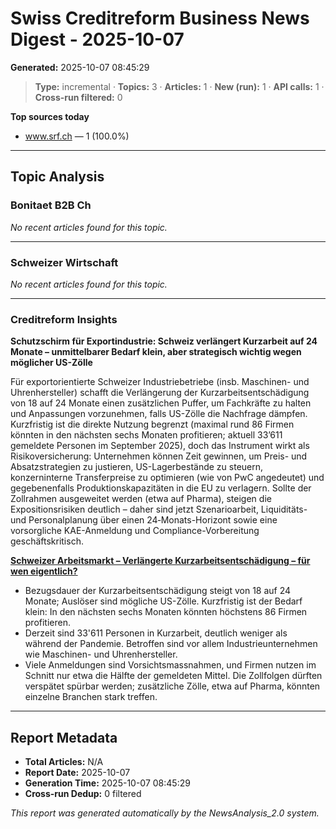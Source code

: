 # Swiss Creditreform Business News Digest - 2025-10-07

**Generated:** 2025-10-07 08:45:29

> **Type:** incremental ·
> **Topics:** 3 ·
> **Articles:** 1 ·
> **New (run):** 1 ·
> **API calls:** 1 ·
> **Cross-run filtered:** 0


**Top sources today**
- www.srf.ch — 1 (100.0%)



---

## Topic Analysis


### Bonitaet B2B Ch

*No recent articles found for this topic.*


---


### Schweizer Wirtschaft

*No recent articles found for this topic.*


---


### Creditreform Insights

**Schutzschirm für Exportindustrie: Schweiz verlängert Kurzarbeit auf 24 Monate – unmittelbarer Bedarf klein, aber strategisch wichtig wegen möglicher US-Zölle**

Für exportorientierte Schweizer Industriebetriebe (insb. Maschinen- und Uhrenhersteller) schafft die Verlängerung der Kurzarbeitsentschädigung von 18 auf 24 Monate einen zusätzlichen Puffer, um Fachkräfte zu halten und Anpassungen vorzunehmen, falls US-Zölle die Nachfrage dämpfen. Kurzfristig ist die direkte Nutzung begrenzt (maximal rund 86 Firmen könnten in den nächsten sechs Monaten profitieren; aktuell 33’611 gemeldete Personen im September 2025), doch das Instrument wirkt als Risikoversicherung: Unternehmen können Zeit gewinnen, um Preis- und Absatzstrategien zu justieren, US-Lagerbestände zu steuern, konzerninterne Transferpreise zu optimieren (wie von PwC angedeutet) und gegebenenfalls Produktionskapazitäten in die EU zu verlagern. Sollte der Zollrahmen ausgeweitet werden (etwa auf Pharma), steigen die Expositionsrisiken deutlich – daher sind jetzt Szenarioarbeit, Liquiditäts- und Personalplanung über einen 24‑Monats-Horizont sowie eine vorsorgliche KAE-Anmeldung und Compliance-Vorbereitung geschäftskritisch.




**[Schweizer Arbeitsmarkt – Verlängerte Kurzarbeitsentschädigung – für wen eigentlich?](https://www.srf.ch/news/wirtschaft/schweizer-arbeitsmarkt-verlaengerte-kurzarbeitsentschaedigung-fuer-wen-eigentlich)**

- Bezugsdauer der Kurzarbeitsentschädigung steigt von 18 auf 24 Monate; Auslöser sind mögliche US-Zölle. Kurzfristig ist der Bedarf klein: In den nächsten sechs Monaten könnten höchstens 86 Firmen profitieren.
- Derzeit sind 33'611 Personen in Kurzarbeit, deutlich weniger als während der Pandemie. Betroffen sind vor allem Industrieunternehmen wie Maschinen- und Uhrenhersteller.
- Viele Anmeldungen sind Vorsichtsmassnahmen, und Firmen nutzen im Schnitt nur etwa die Hälfte der gemeldeten Mittel. Die Zollfolgen dürften verspätet spürbar werden; zusätzliche Zölle, etwa auf Pharma, könnten einzelne Branchen stark treffen.









---



## Report Metadata

- **Total Articles:** N/A
- **Report Date:** 2025-10-07
- **Generation Time:** 2025-10-07 08:45:29
- **Cross-run Dedup:** 0 filtered


*This report was generated automatically by the NewsAnalysis_2.0 system.*